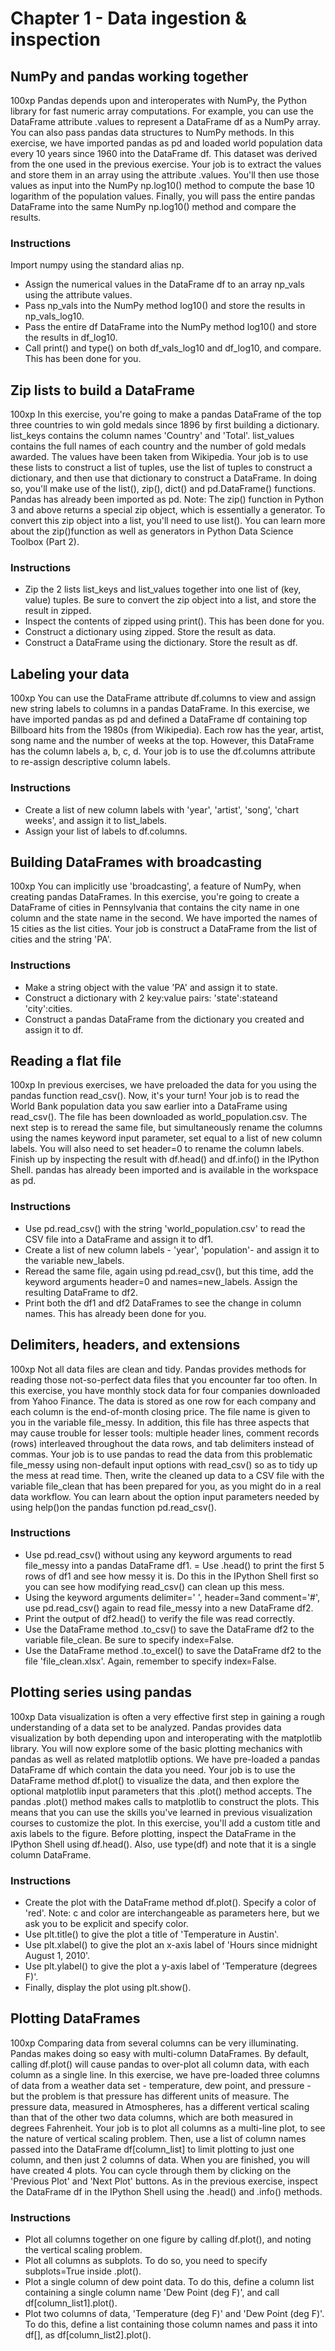 # Chapter 1 - Data ingestion & inspection   
## NumPy and pandas working together
100xp
Pandas depends upon and interoperates with NumPy, the Python library for fast numeric array computations. For example, you can use the DataFrame attribute .values to represent a DataFrame df as a NumPy array. You can also pass pandas data structures to NumPy methods. In this exercise, we have imported pandas as pd and loaded world population data every 10 years since 1960 into the DataFrame df. This dataset was derived from the one used in the previous exercise.
Your job is to extract the values and store them in an array using the attribute .values. You'll then use those values as input into the NumPy np.log10() method to compute the base 10 logarithm of the population values. Finally, you will pass the entire pandas DataFrame into the same NumPy np.log10() method and compare the results.
### Instructions
Import numpy using the standard alias np.
- Assign the numerical values in the DataFrame df to an array np_vals using the attribute values.
- Pass np_vals into the NumPy method log10() and store the results in np_vals_log10.
- Pass the entire df DataFrame into the NumPy method log10() and store the results in df_log10.
- Call print() and type() on both df_vals_log10 and df_log10, and compare. This has been done for you.

## Zip lists to build a DataFrame
100xp
In this exercise, you're going to make a pandas DataFrame of the top three countries to win gold medals since 1896 by first building a dictionary. list_keys contains the column names 'Country' and 'Total'. list_values contains the full names of each country and the number of gold medals awarded. The values have been taken from Wikipedia.
Your job is to use these lists to construct a list of tuples, use the list of tuples to construct a dictionary, and then use that dictionary to construct a DataFrame. In doing so, you'll make use of the list(), zip(), dict() and pd.DataFrame() functions. Pandas has already been imported as pd.
Note: The zip() function in Python 3 and above returns a special zip object, which is essentially a generator. To convert this zip object into a list, you'll need to use list(). You can learn more about the zip()function as well as generators in Python Data Science Toolbox (Part 2).

### Instructions
- Zip the 2 lists list_keys and list_values together into one list of (key, value) tuples. Be sure to convert the zip object into a list, and store the result in zipped.
- Inspect the contents of zipped using print(). This has been done for you.
- Construct a dictionary using zipped. Store the result as data.
- Construct a DataFrame using the dictionary. Store the result as df.

## Labeling your data
100xp
You can use the DataFrame attribute df.columns to view and assign new string labels to columns in a pandas DataFrame.
In this exercise, we have imported pandas as pd and defined a DataFrame df containing top Billboard hits from the 1980s (from Wikipedia). Each row has the year, artist, song name and the number of weeks at the top. However, this DataFrame has the column labels a, b, c, d. Your job is to use the df.columns attribute to re-assign descriptive column labels.
### Instructions
- Create a list of new column labels with 'year', 'artist', 'song', 'chart weeks', and assign it to list_labels.
- Assign your list of labels to df.columns.

## Building DataFrames with broadcasting
100xp
You can implicitly use 'broadcasting', a feature of NumPy, when creating pandas DataFrames. In this exercise, you're going to create a DataFrame of cities in Pennsylvania that contains the city name in one column and the state name in the second. We have imported the names of 15 cities as the list cities.
Your job is construct a DataFrame from the list of cities and the string 'PA'.
### Instructions
- Make a string object with the value 'PA' and assign it to state.
- Construct a dictionary with 2 key:value pairs: 'state':stateand 'city':cities.
- Construct a pandas DataFrame from the dictionary you created and assign it to df.

## Reading a flat file
100xp
In previous exercises, we have preloaded the data for you using the pandas function read_csv(). Now, it's your turn! Your job is to read the World Bank population data you saw earlier into a DataFrame using read_csv(). The file has been downloaded as world_population.csv.
The next step is to reread the same file, but simultaneously rename the columns using the names keyword input parameter, set equal to a list of new column labels. You will also need to set header=0 to rename the column labels.
Finish up by inspecting the result with df.head() and df.info() in the IPython Shell.
pandas has already been imported and is available in the workspace as pd.
### Instructions
- Use pd.read_csv() with the string 'world_population.csv' to read the CSV file into a DataFrame and assign it to df1.
- Create a list of new column labels - 'year', 'population'- and assign it to the variable new_labels.
- Reread the same file, again using pd.read_csv(), but this time, add the keyword arguments header=0 and names=new_labels. Assign the resulting DataFrame to df2.
- Print both the df1 and df2 DataFrames to see the change in column names. This has already been done for you.
## Delimiters, headers, and extensions
100xp
Not all data files are clean and tidy. Pandas provides methods for reading those not-so-perfect data files that you encounter far too often.
In this exercise, you have monthly stock data for four companies downloaded from Yahoo Finance. The data is stored as one row for each company and each column is the end-of-month closing price. The file name is given to you in the variable file_messy.
In addition, this file has three aspects that may cause trouble for lesser tools: multiple header lines, comment records (rows) interleaved throughout the data rows, and tab delimiters instead of commas.
Your job is to use pandas to read the data from this problematic file_messy using non-default input options with read_csv() so as to tidy up the mess at read time. Then, write the cleaned up data to a CSV file with the variable file_clean that has been prepared for you, as you might do in a real data workflow.
You can learn about the option input parameters needed by using help()on the pandas function pd.read_csv().
### Instructions
- Use pd.read_csv() without using any keyword arguments to read file_messy into a pandas DataFrame df1.
= Use .head() to print the first 5 rows of df1 and see how messy it is. Do this in the IPython Shell first so you can see how modifying read_csv() can clean up this mess.
- Using the keyword arguments delimiter=' ', header=3and comment='#', use pd.read_csv() again to read file_messy into a new DataFrame df2.
- Print the output of df2.head() to verify the file was read correctly.
- Use the DataFrame method .to_csv() to save the DataFrame df2 to the variable file_clean. Be sure to specify index=False.
- Use the DataFrame method .to_excel() to save the DataFrame df2 to the file 'file_clean.xlsx'. Again, remember to specify index=False.

## Plotting series using pandas
100xp
Data visualization is often a very effective first step in gaining a rough understanding of a data set to be analyzed. Pandas provides data visualization by both depending upon and interoperating with the matplotlib library. You will now explore some of the basic plotting mechanics with pandas as well as related matplotlib options. We have pre-loaded a pandas DataFrame df which contain the data you need. Your job is to use the DataFrame method df.plot() to visualize the data, and then explore the optional matplotlib input parameters that this .plot() method accepts.
The pandas .plot() method makes calls to matplotlib to construct the plots. This means that you can use the skills you've learned in previous visualization courses to customize the plot. In this exercise, you'll add a custom title and axis labels to the figure.
Before plotting, inspect the DataFrame in the IPython Shell using df.head(). Also, use type(df) and note that it is a single column DataFrame.
### Instructions
- Create the plot with the DataFrame method df.plot(). Specify a color of 'red'.
Note: c and color are interchangeable as parameters here, but we ask you to be explicit and specify color.
- Use plt.title() to give the plot a title of 'Temperature in Austin'.
- Use plt.xlabel() to give the plot an x-axis label of 'Hours since midnight August 1, 2010'.
- Use plt.ylabel() to give the plot a y-axis label of 'Temperature (degrees F)'.
- Finally, display the plot using plt.show().
## Plotting DataFrames
100xp
Comparing data from several columns can be very illuminating. Pandas makes doing so easy with multi-column DataFrames. By default, calling df.plot() will cause pandas to over-plot all column data, with each column as a single line. In this exercise, we have pre-loaded three columns of data from a weather data set - temperature, dew point, and pressure - but the problem is that pressure has different units of measure. The pressure data, measured in Atmospheres, has a different vertical scaling than that of the other two data columns, which are both measured in degrees Fahrenheit.
Your job is to plot all columns as a multi-line plot, to see the nature of vertical scaling problem. Then, use a list of column names passed into the DataFrame df[column_list] to limit plotting to just one column, and then just 2 columns of data. When you are finished, you will have created 4 plots. You can cycle through them by clicking on the 'Previous Plot' and 'Next Plot' buttons.
As in the previous exercise, inspect the DataFrame df in the IPython Shell using the .head() and .info() methods.
### Instructions
- Plot all columns together on one figure by calling df.plot(), and noting the vertical scaling problem.
- Plot all columns as subplots. To do so, you need to specify subplots=True inside .plot().
- Plot a single column of dew point data. To do this, define a column list containing a single column name 'Dew Point (deg F)', and call df[column_list1].plot().
- Plot two columns of data, 'Temperature (deg F)' and 'Dew Point (deg F)'. To do this, define a list containing those column names and pass it into df[], as df[column_list2].plot().

